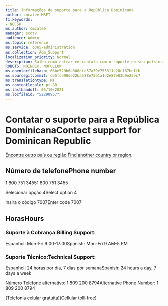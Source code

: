 ```yaml
---
title: Informações de suporte para a República Dominicana
author: cmcatee-MSFT
f1.keywords:
- NOCSH
ms.author: cmcatee
manager: scotv
audience: Admin
ms.topic: reference
ms.service: o365-administration
ms.collection: Adm_Support
localization_priority: Normal
description: Saiba como entrar em contato com o suporte do seu país ou região.
ROBOTS: NOINDEX, NOFOLLOW
ms.openlocfilehash: 66be529b6a300dfd57a59e755311e28c167beffb
ms.sourcegitcommit: de5fce90de22ba588e75e1a1d2e87e03b9e25ec7
ms.translationtype: MT
ms.contentlocale: pt-BR
ms.lasthandoff: 05/10/2021
ms.locfileid: "52298957"
---
```

# <a name="contact-support-for-dominican-republic"></a><span data-ttu-id="fb7b7-103">Contatar o suporte para a República Dominicana</span><span class="sxs-lookup"><span data-stu-id="fb7b7-103">Contact support for Dominican Republic</span></span>

<span data-ttu-id="fb7b7-104">[Encontre outro país ou região](../../business-video/get-help-support.md).</span><span class="sxs-lookup"><span data-stu-id="fb7b7-104">[Find another country or region](../../business-video/get-help-support.md).</span></span>

## <a name="phone-number"></a><span data-ttu-id="fb7b7-105">Número de telefone</span><span class="sxs-lookup"><span data-stu-id="fb7b7-105">Phone number</span></span>
<span data-ttu-id="fb7b7-106">1 800 751 3455</span><span class="sxs-lookup"><span data-stu-id="fb7b7-106">1 800 751 3455</span></span>

<span data-ttu-id="fb7b7-107">Selecionar opção 4</span><span class="sxs-lookup"><span data-stu-id="fb7b7-107">Select option 4</span></span>

<span data-ttu-id="fb7b7-108">Insira o código 7007</span><span class="sxs-lookup"><span data-stu-id="fb7b7-108">Enter code 7007</span></span>

## <a name="hours"></a><span data-ttu-id="fb7b7-109">Horas</span><span class="sxs-lookup"><span data-stu-id="fb7b7-109">Hours</span></span>
### <a name="billing-support"></a><span data-ttu-id="fb7b7-110">Suporte à Cobrança:</span><span class="sxs-lookup"><span data-stu-id="fb7b7-110">Billing Support:</span></span>

<span data-ttu-id="fb7b7-111">Espanhol: Mon-Fri 9:00-17:00</span><span class="sxs-lookup"><span data-stu-id="fb7b7-111">Spanish: Mon-Fri 9 AM-5 PM</span></span>

### <a name="technical-support"></a><span data-ttu-id="fb7b7-112">Suporte Técnico:</span><span class="sxs-lookup"><span data-stu-id="fb7b7-112">Technical Support:</span></span>

<span data-ttu-id="fb7b7-113">Espanhol: 24 horas por dia, 7 dias por semana</span><span class="sxs-lookup"><span data-stu-id="fb7b7-113">Spanish: 24 hours a day, 7 days a week</span></span>

<span data-ttu-id="fb7b7-114">Número Telefone alternativo: 1 809 200 8794</span><span class="sxs-lookup"><span data-stu-id="fb7b7-114">Alternative Phone Number: 1 809 200 8794</span></span>

<span data-ttu-id="fb7b7-115">(Telefonia celular gratuita)</span><span class="sxs-lookup"><span data-stu-id="fb7b7-115">(Cellular toll-free)</span></span>
